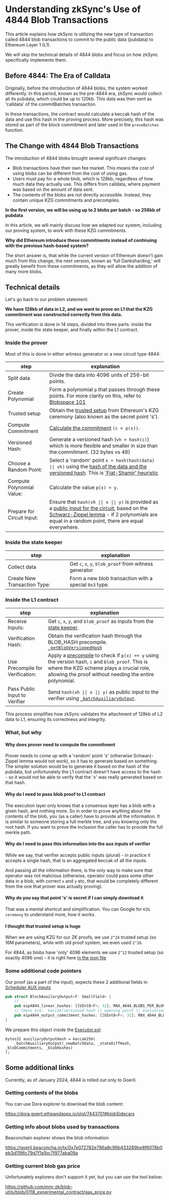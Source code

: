 # Understanding zkSync's Use of 4844 Blob Transactions

This article explains how zkSync is utilizing the new type of transaction called 4844
blob transactions to commit to the public data (pubdata) to Ethereum Layer 1 (L1).

We will skip the technical details of 4844 blobs and focus on how zkSync specifically implements them.

## Before 4844: The Era of Calldata

Originally, before the introduction of 4844 blobs, the system worked differently. In this period, known as the pre-4844
era, zkSync would collect all its pubdata, which could be up to 120kb. This data was then sent as 'calldata' of the
commitBatches transaction.

In these transactions, the contract would calculate a keccak hash of the data and use this hash in the proving process.
More precisely, this hash was stored as part of the block commitment and later used in the `proveBatches` function.

## The Change with 4844 Blob Transactions

The introduction of 4844 blobs brought several significant changes:

- Blob transactions have their own fee market. This means the cost of using blobs can be different from the cost of
  using gas.
- Users must pay for a whole blob, which is 128kb, regardless of how much data they actually use. This differs from
  calldata, where payment was based on the amount of data sent.
- The contents of the blobs are not directly accessible. Instead, they contain unique KZG commitments and precompiles.

**In the first version, we will be using up to 2 blobs per batch - so 256kb of pubdata**

In this article, we will mainly discuss how we adapted our system, including our proving system, to work with these KZG
commitments.

**Why did Ethereum introduce these commitments instead of continuing with the previous hash-based system?**

The short answer is, that while the current version of Ethereum doesn't gain much from this change, the next version,
known as 'full Danksharding,' will greatly benefit from these commitments, as they will allow the addition of many more
blobs.

## Technical details

Let's go back to our problem statement:

**We have 128kb of data in L2, and we want to prove on L1 that the KZG commitment was constructed correctly from this data.**

This verification is done in 14 steps, divided into three parts: inside the prover, inside the state keeper, and finally
within the L1 contract.

### Inside the prover

Most of this is done in either witness generator or a new circuit type 4844:

| step                       | explanation                                                                                                                                                                                                                                  |
| -------------------------- | -------------------------------------------------------------------------------------------------------------------------------------------------------------------------------------------------------------------------------------------- |
| Split data                 | Divide the data into 4096 units of 256-bit points.                                                                                                                                                                                           |
| Create Polynomial          | Form a polynomial `p` that passes through these points. For more clarity on this, refer to [Blobspace 101][blobspace_101]                                                                                                                    |
| Trusted setup              | Obtain the [trusted setup][trusted_setup] from Ethereum's KZG ceremony (also known as the secret point 's').                                                                                                                                 |
| Compute Commitment         | [Calculate the commitment][compute_commitment] `(c = p(s))`.                                                                                                                                                                                 |
| Versioned Hash:            | Generate a versioned hash (`vh = hash(c)`) which is more flexible and smaller in size than the commitment. (32 bytes vs 48)                                                                                                                  |
| Choose a Random Point:     | Select a 'random' point `x = hash(hash(data) \|\| vh)` using the [hash of the data and the versioned hash][random_point_selection]. This is ['Fiat-Shamir' heuristic][fiat_shamir]                                                           |
| Compute Polynomial Value:  | Calculate the value `p(x) = y`.                                                                                                                                                                                                              |
| Prepare for Circuit Input: | Ensure that `hash(vh \|\| x \|\| y)` is provided as a [public input for the circuit][scheduler_expect_4844], based on the [Schwarz-Zippel lemma][schwarz_zippel] - if 2 polynomials are equal in a random point, there are equal everywhere. |

### Inside the state keeper

| step                         | explanation                                            |
| ---------------------------- | ------------------------------------------------------ |
| Collect data                 | Get `c`, `x`, `y`, `blob_proof` from witness generator |
| Create New Transaction Type: | Form a new blob transaction with a special `0x3` type. |

### Inside the L1 contract

| step                             | explanation                                                                                                                                                                                                              |
| -------------------------------- | ------------------------------------------------------------------------------------------------------------------------------------------------------------------------------------------------------------------------ |
| Receive Inputs:                  | Get `c`, `x`, `y`, and `blob_proof` as inputs from the [state keeper][executor_inputs].                                                                                                                                  |
| Verification Hash:               | Obtain the verification hash through the BLOB_HASH precompile. [`_getBlobVersionedHash`][get_blob_vhash]                                                                                                                 |
| Use Precompile for Verification: | Apply a [precompile][precompile_4844] to check if `p(x) == y` using the version hash, `c` and `blob_proof`. This is where the KZG scheme plays a crucial role, allowing the proof without needing the entire polynomial. |
| Pass Public Input to Verifier    | Send `hash(vh \|\| x \|\| y)` as public input to the verifier using [`_batchAuxiliaryOutput`][executor_aux].                                                                                                             |

This process simplifies how zkSync validates the attachment of 128kb of L2 data to L1, ensuring its correctness and
integrity.

### What, but why

#### Why does prover need to compute the commitment

Prover needs to come up with a 'random' point 'x' (otherwise Schwarz-Zippel lemma would not work), so it has to generate
based on something. The simpler solution would be to generate it based on the hash of the pubdata, but unfortunately the
L1 contract doesn't have access to the hash - so it would not be able to verify that the 'x' was really generated based
on that hash.

#### Why do I need to pass blob proof to L1 contract

The execution layer only knows that a consensus layer has a blob with a given hash, and nothing more. So in order to 
prove anything about the contents of the blob, you (as a caller) have to provide all the information. It is similar to
someone storing a full merkle tree, and you knowing only the root hash. If you want to prove the inclusion 
the caller has to provide the full merkle path.

#### Why do I need to pass this information into the aux inputs of verifier

While we say, that verifier accepts public inputs (plural) - in practice it accepts a single hash, that is an aggregated
keccak of all the inputs.

And passing all the information there, is the only way to make sure that operator was not malicious (otherwise, operator
could pass some other data in a blob, with correct `x` and `y` etc, that would be completely different from the one that
prover was actually proving).

#### Why do you say that point 's' is secret if I can simply download it

That was a mental shortcut and simplification. You can Google for `KZG ceremony` to understand more, how it works.

#### I thought that trusted setup is huge

When we are using KZG for our ZK proofs, we use `2^24` trusted setup (so 16M parameters), while with old proof system,
we even used `2^26`.

For 4844, as blobs have 'only' 4096 elements we use `2^12` trusted setup (so exactly 4096 one) - it is right here [in
the json file][trusted_setup_json]

### Some additional code pointers

Our proof (as a part of the input), expects these 2 additional fields in [Scheduler AUX inputs][scheduler_aux]

```rust
pub struct BlockAuxilaryOutput<F: SmallField> {
    // ...
    pub eip4844_linear_hashes: [[UInt8<F>; 32]; MAX_4844_BLOBS_PER_BLOCK],
    // these are:  keccak(versioned hash || opening point || evaluation value)
    pub eip4844_output_commitment_hashes: [[UInt8<F>; 32]; MAX_4844_BLOBS_PER_BLOCK],
}

```

We prepare this object inside the [Executor.sol][executor_aux]:

```solidity
bytes32 auxiliaryOutputHash = keccak256(
    _batchAuxiliaryOutput(_newBatchData, _stateDiffHash, _blobCommitments, _blobHashes)
);
```

## Some additional links

Currently, as of January 2024, 4844 is rolled out only to Goerli.

### Getting contents of the blobs

You can use Dora explorer to download the blob content:

<https://dora.goerli.ethpandaops.io/slot/7443701#blobSidecars>

### Getting info about blobs used by transactions

Beaconchain explorer shows the blob information:

<https://goerli.beaconcha.in/tx/0x7e072782e786a8c96b433289be8f6078b0eb3d1196c79d7f1a1bc7f977aba08a>

### Getting current blob gas price

Unfortunately explorers don't support it yet, but you can use the tool below:

<https://github.com/mm-zk/blob-utils/blob/0118_experimental_contract/gas_price.py>

[executor_aux]:
  https://github.com/matter-labs/era-contracts/blob/abcbaf390a30c09eb53ae83d84bebab95a8003f7/l1-contracts/contracts/zksync/facets/Executor.sol#L449C14-L449C35
[scheduler_aux]:
  https://github.com/matter-labs/era-zkevm_circuits/blob/1ad655514b69edcb6ad70205a1f6bd7f89a39e72/src/scheduler/block_header/mod.rs#L58
  'scheduler aux'
[blobspace_101]: https://domothy.com/blobspace/
[trusted_setup]:
  https://github.com/matter-labs/era-zkevm_test_harness/blob/aaa494122bc1ef48d22201d6e12e0a0d066d7647/src/kzg/mod.rs#L84
[compute_commitment]:
  https://github.com/matter-labs/era-zkevm_test_harness/blob/aaa494122bc1ef48d22201d6e12e0a0d066d7647/src/kzg/mod.rs#L150
[fiat_shamir]: https://en.wikipedia.org/wiki/Fiat%E2%80%93Shamir_heuristic
[schwarz_zippel]: https://en.wikipedia.org/wiki/Schwartz%E2%80%93Zippel_lemma
[executor_inputs]:
  https://github.com/matter-labs/era-contracts/blob/abcbaf390a30c09eb53ae83d84bebab95a8003f7/l1-contracts/contracts/zksync/facets/Executor.sol#L513
[precompile_4844]: https://github.com/ethereum/EIPs/blob/master/EIPS/eip-4844.md#point-evaluation-precompile
[trusted_setup_json]:
  https://github.com/matter-labs/era-zkevm_test_harness/blob/aaa494122bc1ef48d22201d6e12e0a0d066d7647/src/kzg/trusted_setup.json
[random_point_selection]:
  https://github.com/matter-labs/era-zkevm_circuits/blob/1ad655514b69edcb6ad70205a1f6bd7f89a39e72/src/eip_4844/mod.rs#L156
[scheduler_expect_4844]:
  https://github.com/matter-labs/era-zkevm_circuits/blob/1ad655514b69edcb6ad70205a1f6bd7f89a39e72/src/scheduler/mod.rs#L1138
[get_blob_vhash]:
  https://github.com/matter-labs/era-contracts/blob/abcbaf390a30c09eb53ae83d84bebab95a8003f7/l1-contracts/contracts/zksync/facets/Executor.sol#L574
